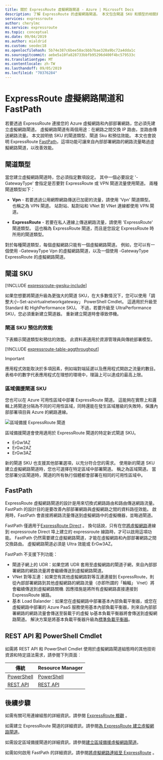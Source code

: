 ```yaml
---
title: 關於 ExpressRoute 虛擬網路閘道 - Azure | Microsoft Docs
description: 了解 ExpressRoute 的虛擬網路閘道。 本文包含閘道 SKU 和類型的相關資訊。
services: expressroute
author: cherylmc
ms.service: expressroute
ms.topic: conceptual
ms.date: 09/04/2019
ms.author: mialdrid
ms.custom: seodec18
ms.openlocfilehash: 5b74e387c6bee58acbbb7bae320a9bc72a4dda1c
ms.sourcegitcommit: aebe5a10fa828733bbfb95296d400f4bc579533c
ms.translationtype: MT
ms.contentlocale: zh-TW
ms.lasthandoff: 09/05/2019
ms.locfileid: "70376284"
---
```

# <a name="expressroute-virtual-network-gateway-and-fastpath"></a>ExpressRoute 虛擬網路閘道和 FastPath
若要透過 ExpressRoute 連接您的 Azure 虛擬網路和內部部署網路，您必須先建立虛擬網路閘道。 虛擬網路閘道有兩個用途：在網路之間交換 IP 路由，並路由傳送網路流量。 本文說明依 SKU 的閘道類型、閘道 Sku 和預估效能。 本文也會說明 ExpressRoute [FastPath](#fastpath)，這項功能可讓來自內部部署網路的網路流量略過虛擬網路閘道，以改善效能。

## <a name="gateway-types"></a>閘道類型

當您建立虛擬網路閘道時，您必須指定數項設定。 其中一個必要設定 '-GatewayType' 會指定是否要對 ExpressRoute 或 VPN 閘道流量使用閘道。 兩種閘道類型如下：

* **Vpn** - 若要透過公用網際網路傳送已加密的流量，請使用 'Vpn' 閘道類型。 也稱之為 VPN 閘道。 站對站、點對站和 VNet 對 VNet 連線都使用 VPN 閘道。

* **ExpressRoute** - 若要在私人連線上傳送網路流量，請使用 'ExpressRoute' 閘道類型。 這也稱為 ExpressRoute 閘道，而且是您設定 ExpressRoute 時所用的閘道類型。

對於每種閘道類型，每個虛擬網路只能有一個虛擬網路閘道。 例如，您可以有一個使用 -GatewayType Vpn 的虛擬網路閘道，以及一個使用 -GatewayType ExpressRoute 的虛擬網路閘道。

## <a name="gwsku"></a>閘道 SKU
[!INCLUDE [expressroute-gwsku-include](../../includes/expressroute-gwsku-include.md)]

如果您想要將閘道升級為更強大的閘道 SKU，在大多數情況下，您可以使用「調整大小-Set-azvirtualnetworkgateway」 PowerShell Cmdlet。 這適用於升級至 Standard 和 HighPerformance SKU。 不過，若要升級至 UltraPerformance SKU，您必須重新建立閘道器。 重新建立閘道時會導致停機。

### <a name="aggthroughput"></a>閘道 SKU 預估的效能
下表顯示閘道類型和預估的效能。 此資料表適用於資源管理員與傳統部署模型。

[!INCLUDE [expressroute-table-aggthroughput](../../includes/expressroute-table-aggtput-include.md)]

> [!IMPORTANT]
> 應用程式效能取決於多項因素，例如端對端延遲以及應用程式開啟之流量的數目。 表格中的數字代表應用程式在理想的環境中，理論上可以達成的最高上限。
>
>

### <a name="zrgw"></a>區域備援閘道 SKU

您也可以在 Azure 可用性區域中部署 ExpressRoute 閘道。 這能夠在實際上和邏輯上將閘道分隔為不同的可用性區域，同時還能在發生區域層級的失敗時，保護內部部署項目與 Azure 的網路連線。

![區域備援 ExpressRoute 閘道](./media/expressroute-about-virtual-network-gateways/zone-redundant.png)

區域備援閘道會使用適用於 ExpressRoute 閘道的特定新式閘道 SKU。

* ErGw1AZ
* ErGw2AZ
* ErGw3AZ

新的閘道 SKU 也支援其他部署選項，以充分符合您的需求。 使用新的閘道 SKU 建立虛擬網路閘道時，您也可選擇在特定區域中部署閘道。 稱之為區域閘道。 當您部署分區閘道時，閘道的所有執行個體都會部署在相同的可用性區域中。

## <a name="fastpath"></a>FastPath
ExpressRoute 虛擬網路閘道的設計是用來切換式網路路由和路由傳送網路流量。 FastPath 的設計目的是要改善內部部署網路與虛擬網路之間的資料路徑效能。 啟用時，FastPath 會直接將網路流量傳送到虛擬網路中的虛擬機器，並略過閘道。 

FastPath 僅適用于[ExpressRoute Direct](expressroute-erdirect-about.md) 。 換句話說，只有在您[將虛擬網路](expressroute-howto-linkvnet-arm.md)連線到 expressroute Direct 埠上建立的 expressroute 線路時，才可以啟用這項功能。 FastPath 仍然需要建立虛擬網路閘道，才能在虛擬網路和內部部署網路之間交換路由。 虛擬網路閘道必須是 Ultra 效能或 ErGw3AZ。

FastPath 不支援下列功能：
* 閘道子網上的 UDR：如果您將 UDR 套用至虛擬網路的閘道子網，來自內部部署網路的網路流量將會繼續傳送到虛擬網路閘道。
* VNet 對等互連：如果您有其他虛擬網路對等互連連接到 ExpressRoute，則從內部部署網路到其他虛擬網路的網路流量（亦即所謂的「輪輻」 Vnet）將會繼續傳送到虛擬網路關機. 因應措施是將所有虛擬網路直接連接到 ExpressRoute 線路。
* 基本 Load Balander：如果您在虛擬網路中部署基本內部負載平衡器，或您在虛擬網路中部署的 Azure PaaS 服務使用基本內部負載平衡器，則來自內部部署網路的網路流量會傳送至裝載于的虛擬 Ip基本負載平衡器將會傳送到虛擬網路閘道。 解決方案是將基本負載平衡器升級為[標準負載平衡器](https://docs.microsoft.com/en-us/azure/load-balancer/load-balancer-overview)。 
 
## <a name="resources"></a>REST API 和 PowerShell Cmdlet
如需將 REST API 和 PowerShell Cmdlet 使用於虛擬網路閘道組態時的其他技術資源和特定語法需求，請參閱下列頁面︰

| **傳統** | **Resource Manager** |
| --- | --- |
| [PowerShell](https://docs.microsoft.com/powershell/module/servicemanagement/azure/?view=azuresmps-4.0.0#azure) |[PowerShell](https://docs.microsoft.com/powershell/module/az.network#networking) |
| [REST API](https://msdn.microsoft.com/library/jj154113.aspx) |[REST API](https://msdn.microsoft.com/library/mt163859.aspx) |

## <a name="next-steps"></a>後續步驟
如需有關可用連線組態的詳細資訊，請參閱 [ExpressRoute 概觀](expressroute-introduction.md) 。

如需建立 ExpressRoute 閘道的詳細資訊，請參閱[為 ExpressRoute 建立虛擬網路閘道](expressroute-howto-add-gateway-resource-manager.md)。

如需設定區域備援閘道的詳細資訊，請參閱[建立區域備援虛擬網路閘道](../../articles/vpn-gateway/create-zone-redundant-vnet-gateway.md)。

如需如何啟用 FastPath 的詳細資訊，請參閱[將虛擬網路連結至 ExpressRoute](expressroute-howto-linkvnet-arm.md) 。 
